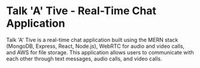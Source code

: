 # Talk 'A' Tive - Real-Time Chat Application

Talk 'A' Tive is a real-time chat application built using the MERN stack (MongoDB, Express, React, Node.js), WebRTC for audio and video calls, and AWS for file storage. This application allows users to communicate with each other through text messages, audio calls, and video calls.


